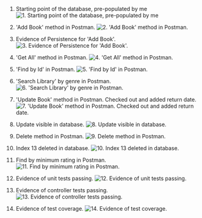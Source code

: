 1. Starting point of the database, pre-populated by me
![1. Starting point of the database, pre-populated by me](https://github.com/ruby2302/DFESW10_Library_App/blob/documentation/Documentation/Screenshots/Image%2010-03-2022%20at%2012.45.jpg)

2. 'Add Book' method in Postman.
![2. 'Add Book' method in Postman.](https://github.com/ruby2302/DFESW10_Library_App/blob/documentation/Documentation/Screenshots/Image%2011-03-2022%20at%2011.52.jpg)

3. Evidence of Persistence for 'Add Book'.
![3. Evidence of Persistence for 'Add Book'.](https://github.com/ruby2302/DFESW10_Library_App/blob/documentation/Documentation/Screenshots/Image%2011-03-2022%20at%2011.55%20(1).jpg)

4. 'Get All' method in Postman.
![4. 'Get All' method in Postman.](https://github.com/ruby2302/DFESW10_Library_App/blob/documentation/Documentation/Screenshots/Image%2011-03-2022%20at%2011.55.jpg)

5. 'Find by Id' in Postman.
![5. 'Find by Id' in Postman.](https://github.com/ruby2302/DFESW10_Library_App/blob/documentation/Documentation/Screenshots/Image%2011-03-2022%20at%2011.55.jpg)

6. 'Search Library' by genre in Postman.
![6. 'Search Library' by genre in Postman.](https://github.com/ruby2302/DFESW10_Library_App/blob/documentation/Documentation/Screenshots/Image%2011-03-2022%20at%2011.57.jpg)

7. 'Update Book' method in Postman. Checked out and added return date.
![7. 'Update Book' method in Postman. Checked out and added return date.](https://github.com/ruby2302/DFESW10_Library_App/blob/documentation/Documentation/Screenshots/Image%2011-03-2022%20at%2011.58.jpg)

8. Update visible in database.
![8. Update visible in database.](https://github.com/ruby2302/DFESW10_Library_App/blob/documentation/Documentation/Screenshots/Image%2011-03-2022%20at%2011.59.jpg)

9. Delete method in Postman.
![9. Delete method in Postman.](https://github.com/ruby2302/DFESW10_Library_App/blob/documentation/Documentation/Screenshots/Screenshot%202022-03-11%20at%2012.00.21.png)

10. Index 13 deleted in database.
![10. Index 13 deleted in database.](https://github.com/ruby2302/DFESW10_Library_App/blob/documentation/Documentation/Screenshots/Image%2011-03-2022%20at%2012.00.jpg)

11. Find by minimum rating in Postman.
![11. Find by minimum rating in Postman.](https://github.com/ruby2302/DFESW10_Library_App/blob/documentation/Documentation/Screenshots/Image%2011-03-2022%20at%2012.01.jpg)

12. Evidence of unit tests passing.
![12. Evidence of unit tests passing.](https://github.com/ruby2302/DFESW10_Library_App/blob/documentation/Documentation/Screenshots/Screenshot%202022-03-11%20at%2014.41.54.png)

13. Evidence of controller tests passing.
![13. Evidence of controller tests passing.](https://github.com/ruby2302/DFESW10_Library_App/blob/documentation/Documentation/Screenshots/Screenshot%202022-03-11%20at%2014.42.25.png)

14. Evidence of test coverage.
![14. Evidence of test coverage.](https://github.com/ruby2302/DFESW10_Library_App/blob/documentation/Documentation/Screenshots/Screenshot%202022-03-11%20at%2016.08.09.png)



